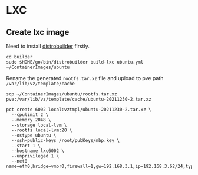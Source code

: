 # LXC

## Create lxc image

Need to install [distrobuilder](https://github.com/lxc/distrobuilder) firstly.

```shell
cd builder
sudo $HOME/go/bin/distrobuilder build-lxc ubuntu.yml ~/ContainerImages/ubuntu
```

Rename the generated `rootfs.tar.xz` file and upload to pve path `/var/lib/vz/template/cache`

```shell
scp ~/ContainerImages/ubuntu/rootfs.tar.xz pve:/var/lib/vz/template/cache/ubuntu-20211230-2.tar.xz

pct create 6002 local:vztmpl/ubuntu-20211230-2.tar.xz \
  --cpulimit 2 \
  --memory 2048 \
  --storage local-lvm \
  --rootfs local-lvm:20 \
  --ostype ubuntu \
  --ssh-public-keys /root/pubKeys/mbp.key \
  --start 1 \
  --hostname lxc6002 \
  --unprivileged 1 \
  --net0 name=eth0,bridge=vmbr0,firewall=1,gw=192.168.3.1,ip=192.168.3.62/24,type=veth
```
